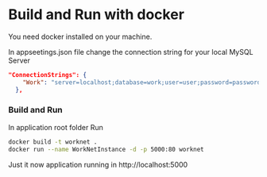 # Build and Run with docker

You need docker installed on your machine.

In appseetings.json file change the connection string for your local MySQL Server
```json
"ConnectionStrings": {
    "Work": "server=localhost;database=work;user=user;password=password"
  },
```


### Build and Run
In application root folder Run

```bash
docker build -t worknet .
docker run --name WorkNetInstance -d -p 5000:80 worknet
```

Just it now application running in http://localhost:5000
